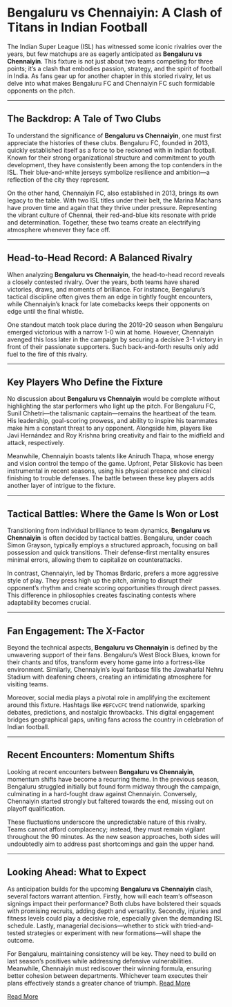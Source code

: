 # Bengaluru vs Chennaiyin: A Clash of Titans in Indian Football  

The Indian Super League (ISL) has witnessed some iconic rivalries over the years, but few matchups are as eagerly anticipated as **Bengaluru vs Chennaiyin**. This fixture is not just about two teams competing for three points; it’s a clash that embodies passion, strategy, and the spirit of football in India. As fans gear up for another chapter in this storied rivalry, let us delve into what makes Bengaluru FC and Chennaiyin FC such formidable opponents on the pitch.

---

## The Backdrop: A Tale of Two Clubs  

To understand the significance of **Bengaluru vs Chennaiyin**, one must first appreciate the histories of these clubs. Bengaluru FC, founded in 2013, quickly established itself as a force to be reckoned with in Indian football. Known for their strong organizational structure and commitment to youth development, they have consistently been among the top contenders in the ISL. Their blue-and-white jerseys symbolize resilience and ambition—a reflection of the city they represent.  

On the other hand, Chennaiyin FC, also established in 2013, brings its own legacy to the table. With two ISL titles under their belt, the Marina Machans have proven time and again that they thrive under pressure. Representing the vibrant culture of Chennai, their red-and-blue kits resonate with pride and determination. Together, these two teams create an electrifying atmosphere whenever they face off.

---

## Head-to-Head Record: A Balanced Rivalry  

When analyzing **Bengaluru vs Chennaiyin**, the head-to-head record reveals a closely contested rivalry. Over the years, both teams have shared victories, draws, and moments of brilliance. For instance, Bengaluru’s tactical discipline often gives them an edge in tightly fought encounters, while Chennaiyin’s knack for late comebacks keeps their opponents on edge until the final whistle.  

One standout match took place during the 2019-20 season when Bengaluru emerged victorious with a narrow 1-0 win at home. However, Chennaiyin avenged this loss later in the campaign by securing a decisive 3-1 victory in front of their passionate supporters. Such back-and-forth results only add fuel to the fire of this rivalry.

---

## Key Players Who Define the Fixture  

No discussion about **Bengaluru vs Chennaiyin** would be complete without highlighting the star performers who light up the pitch. For Bengaluru FC, Sunil Chhetri—the talismanic captain—remains the heartbeat of the team. His leadership, goal-scoring prowess, and ability to inspire his teammates make him a constant threat to any opponent. Alongside him, players like Javi Hernández and Roy Krishna bring creativity and flair to the midfield and attack, respectively.  

Meanwhile, Chennaiyin boasts talents like Anirudh Thapa, whose energy and vision control the tempo of the game. Upfront, Petar Sliskovic has been instrumental in recent seasons, using his physical presence and clinical finishing to trouble defenses. The battle between these key players adds another layer of intrigue to the fixture.

---

## Tactical Battles: Where the Game Is Won or Lost  

Transitioning from individual brilliance to team dynamics, **Bengaluru vs Chennaiyin** is often decided by tactical battles. Bengaluru, under coach Simon Grayson, typically employs a structured approach, focusing on ball possession and quick transitions. Their defense-first mentality ensures minimal errors, allowing them to capitalize on counterattacks.  

In contrast, Chennaiyin, led by Thomas Brdaric, prefers a more aggressive style of play. They press high up the pitch, aiming to disrupt their opponent’s rhythm and create scoring opportunities through direct passes. This difference in philosophies creates fascinating contests where adaptability becomes crucial.

---

## Fan Engagement: The X-Factor  

Beyond the technical aspects, **Bengaluru vs Chennaiyin** is defined by the unwavering support of their fans. Bengaluru’s West Block Blues, known for their chants and tifos, transform every home game into a fortress-like environment. Similarly, Chennaiyin’s loyal fanbase fills the Jawaharlal Nehru Stadium with deafening cheers, creating an intimidating atmosphere for visiting teams.  

Moreover, social media plays a pivotal role in amplifying the excitement around this fixture. Hashtags like `#BFCvCFC` trend nationwide, sparking debates, predictions, and nostalgic throwbacks. This digital engagement bridges geographical gaps, uniting fans across the country in celebration of Indian football.

---

## Recent Encounters: Momentum Shifts  

Looking at recent encounters between **Bengaluru vs Chennaiyin**, momentum shifts have become a recurring theme. In the previous season, Bengaluru struggled initially but found form midway through the campaign, culminating in a hard-fought draw against Chennaiyin. Conversely, Chennaiyin started strongly but faltered towards the end, missing out on playoff qualification.  

These fluctuations underscore the unpredictable nature of this rivalry. Teams cannot afford complacency; instead, they must remain vigilant throughout the 90 minutes. As the new season approaches, both sides will undoubtedly aim to address past shortcomings and gain the upper hand.

---

## Looking Ahead: What to Expect  

As anticipation builds for the upcoming **Bengaluru vs Chennaiyin** clash, several factors warrant attention. Firstly, how will each team’s offseason signings impact their performance? Both clubs have bolstered their squads with promising recruits, adding depth and versatility. Secondly, injuries and fitness levels could play a decisive role, especially given the demanding ISL schedule. Lastly, managerial decisions—whether to stick with tried-and-tested strategies or experiment with new formations—will shape the outcome.

For Bengaluru, maintaining consistency will be key. They need to build on last season’s positives while addressing defensive vulnerabilities. Meanwhile, Chennaiyin must rediscover their winning formula, ensuring better cohesion between departments. Whichever team executes their plans effectively stands a greater chance of triumph. [Read More](https://www.articlegiants.com/2025/02/bengaluru-vs-chennaiyin-a-clash-of-titans-in-indian-football/)

[Read More](https://www.articlegiants.com/)




